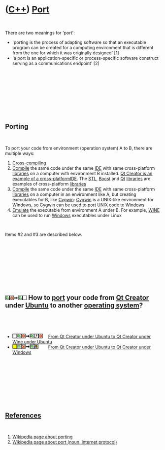 
 

 

 

 

 

([C++](Cpp.md)) [Port](CppPort.md)
====================================

 

There are two meanings for 'port':

-   'porting is the process of adapting software so that an executable
    program can be created for a computing environment that is different
    from the one for which it was originally designed' \[1\]
-   'a port is an application-specific or process-specific software
    construct serving as a communications endpoint' \[2\]

 

 

 

 

 

Porting
-------

 

To port your code from environment (operation system) A to B, there are
multiple ways:

1.  [Cross-compiling](CppCrossCompile.md)
2.  [Compile](CppCompiler.md) the same code under the same
    [IDE](CppIde.md) with same cross-platform
    [libraries](CppLibrary.md) on a computer with environment B
    installed. [Qt Creator is an example of a
    cross-platform](CppQtCreator.md)[IDE](CppIde.md). The
    [STL](CppStl.md), [Boost](CppBoost.md) and [Qt](CppQt.md)
    [libraries](CppLibrary.md) are examples of cross-platform
    [libraries](CppLibrary.md)
3.  [Compile](CppCompiler.md) the same code under the same
    [IDE](CppIde.md) with same cross-platform
    [libraries](CppLibrary.md) on a computer in an environment like A,
    but creating executables for B, like [Cygwin](CppCygwin.md):
    [Cygwin](CppCygwin.md) is a UNIX-like environment for Windows, so
    [Cygwin](CppCygwin.md) can be used to [port](CppPort.md) UNIX code
    to [Windows](CppWindows.md)
4.  [Emulate](CppEmulate.md) the executable from environment A under B.
    For example, [WINE](CppWine.md) can be used to run
    [Windows](CppWindows.md) executables under Linux

 

Items \#2 and \#3 are described below.

 

 

 

 

 

![Qt Creator](PicQtCreator.png)![Ubuntu](PicUbuntu.png)![to](PicTo.png)![Qt Creator](PicQtCreator.png)![any platform](PicTransparent.png) How to [port](CppPort.md) your code from [Qt Creator](CppQtCreator.md) under [Ubuntu](CppUbuntu.md) to another [operating system](CppOs.md)?
------------------------------------------------------------------------------------------------------------------------------------------------------------------------------------------------------------------------------------------------------------------------------------------

 

 

-   ![TODO](PicTransparent.png)![Qt
    Creator](PicQtCreator.png)![Ubuntu](PicUbuntu.png)![to](PicTo.png)![Qt
    Creator](PicQtCreator.png)![Wine](PicWine.png)![Ubuntu](PicUbuntu.png)![
    ](PicSpacer.png) [From Qt Creator under Ubuntu to Qt Creator under
    Wine under Ubuntu](CppPortQtCreatorUbuntuToQtCreatorWineUbuntu.md)
-   ![?OKAY](PicYellow.png)![Qt
    Creator](PicQtCreator.png)![Ubuntu](PicUbuntu.png)![to](PicTo.png)![Qt
    Creator](PicQtCreator.png)![Windows](PicWindows.png)![
    ](PicSpacer.png)![ ](PicSpacer.png) [From Qt Creator under Ubuntu to
    Qt Creator under
    Windows](CppPortQtCreatorUbuntuToQtCreatorWindows.md)

 

 

 

 

 

[References](CppReferences.md)
-------------------------------

 

1.  [Wikipedia page about porting](http://en.wikipedia.org/wiki/Porting)
2.  [Wikipedia page about port (noun,
    internet protocol)](http://en.wikipedia.org/wiki/Port_number)

 

 

 

 

 

 

